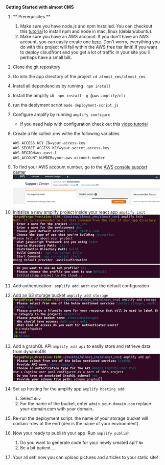 **Getting Started with almost CMS**
    
1. ** Prerequisites **
    1. Make sure you have node.js and npm installed. You can checkout this [tutorial](https://medium.com/@lucaskay/install-node-and-npm-using-nvm-in-mac-or-linux-ubuntu-f0c85153e173) to install npm and node in mac, linux (debian/ubuntu).
    2. Make sure you have an AWS account. If you don't have an AWS account, you can easily create one [here](https://portal.aws.amazon.com/billing/signup?#/start). Don't worry, everything you do with this project will fall within the AWS free tier limit! If you want to deploy cloudfront and you get a lot of traffic in your site you'll perhaps have a small bill.. 
2. Clone the git repository
3. Go into the app directory of the project ` cd almost_cms/almost_cms `
4. Install all dependencies by running ` npm install`
5. Install the amplify cli ` npm install -g @aws-amplify/cli`
6. run the deplyment script `node deployment-script.js`
7. Configure amplify by running ` amplify configure `
    - If you need help with configuration check out this [video tutorial](https://www.youtube.com/watch?v=fWbM5DLh25U)
8. Create a file called .env withe the following variables

    ```
    AWS_ACCESS_KEY_ID=your-access-key
    AWS_SECRET_ACCESS_KEY=your-secret-access-key
    AWS_REGION=us-east-1
    AWS_ACCOUNT_NUMBER=your-aws-account-number
    ```

9. To find your AWS account number, go to the [AWS console support center](https://console.aws.amazon.com/support/home?)
![image 18](img/18.png)
10. Initialize a new amplify project inside your react app ` amplify init `
![init1](img/init1.png)
![init2](img/init2.png)
11. Add authentication ` amplify add auth` use the default configuration
12. Add an S3 storage bucket ` amplify add storage `
![storage](img/storage.png)
13. Add a graphQL API ` amplify add api ` to easily store and retrieve data from dynamoDB 
![api](img/api.png)
14. Set up hosting for the amplify app `amplify hosting add `
    
    1. Select ` dev `
    2. For the name of the bucket, enter ` admin.your-domain.com ` replace your-domain.com with your domain..


15. Re-run the deployment script. the name of your storage bucket will contain -dev at the end (dev is the name of your environment).

16. Now your ready to publish your app. Run ` amplify publish `

    1. Do you want to generate code for your newly created api? ` No `
    2. Be a bit patient ...

17. Your all set! now you can upload pictures and articles to your static site!

